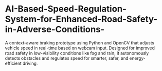 # AI-Based-Speed-Regulation-System-for-Enhanced-Road-Safety-in-Adverse-Conditions-
A context-aware braking prototype using Python and OpenCV that adjusts vehicle speed in real-time based on webcam input. Designed for improved road safety in low-visibility conditions like fog and rain, it autonomously detects obstacles and regulates speed for smarter, safer, and energy-efficient driving.
